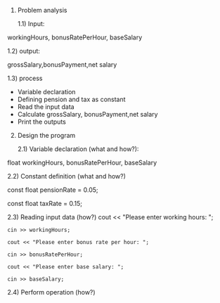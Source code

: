 1) Problem analysis
   
   1.1) Input: 

workingHours, bonusRatePerHour, baseSalary
   
   1.2) output:

 grossSalary,bonusPayment,net salary 
   
   1.3) process
   - Variable declaration 
   - Defining pension and tax as constant 
   - Read the input data
   - Calculate grossSalary, bonusPayment,net salary 
   - Print the outputs 
2) Design the program
   
   2.1) Variable declaration (what and how?):

 float workingHours, bonusRatePerHour, baseSalary

   2.2) Constant definition (what and how?)

 const float pensionRate = 0.05;

 const float taxRate = 0.15;

   2.3) Reading input data (how?) 
    cout << "Please enter working hours: ";

    cin >> workingHours;

    cout << "Please enter bonus rate per hour: ";

    cin >> bonusRatePerHour;

    cout << "Please enter base salary: ";

    cin >> baseSalary;

   2.4) Perform operation (how?)
